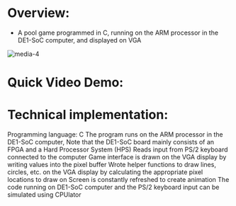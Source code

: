 # Overview: 
- A pool game programmed in C, running on the ARM processor in the DE1-SoC computer, and displayed on VGA

![media-4](https://github.com/dl423/DE1-SoC-Pool-Game/assets/81783344/f813b623-1abb-4148-94f6-45af011ae668)

# Quick Video Demo:


# Technical implementation:
Programming language:  C
The program runs on the ARM processor in the DE1-SoC computer, 
Note that the DE1-SoC board mainly consists of an FPGA and a Hard Processor System (HPS)
Reads input from PS/2 keyboard connected to the computer
Game interface is drawn on the VGA display by writing values into the pixel buffer
Wrote helper functions to draw lines, circles, etc. on the VGA display by calculating the appropriate pixel locations to draw on
Screen is constantly refreshed to create animation
The code running on DE1-SoC computer and the PS/2 keyboard input can be simulated using CPUlator
